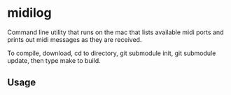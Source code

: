 # midilog
Command line utility that runs on the mac that lists available midi ports and prints out midi messages as they are received.

To compile, download, cd to directory, git submodule init, git submodule update, then type make to build.

## Usage